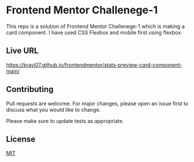 # Frontend Mentor Challenege-1

This repo is a solution of Frontend Mentor Challenege-1 which is making a card component.
I have used CSS Flexbox and mobile first using flexbox.

## Live URL
https://kravi07.github.io/frontendmentor/stats-preview-card-component-main/ 

## Contributing
Pull requests are welcome. For major changes, please open an issue first to discuss what you would like to change.

Please make sure to update tests as appropriate.

## License
[MIT](https://choosealicense.com/licenses/mit/)
